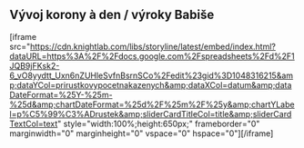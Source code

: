 ## Vývoj korony à den / výroky Babiše

[iframe src="https://cdn.knightlab.com/libs/storyline/latest/embed/index.html?dataURL=https%3A%2F%2Fdocs.google.com%2Fspreadsheets%2Fd%2F1JQB9jFKsk2-6_vO8yydtt_Uxn6nZUHleSvfnBsrnSCo%2Fedit%23gid%3D1048316215&amp;dataYCol=prirustkovypocetnakazenych&amp;dataXCol=datum&amp;dataDateFormat=%25Y-%25m-%25d&amp;chartDateFormat=%25d%2F%25m%2F%25y&amp;chartYLabel=p%C5%99%C3%ADrustek&amp;sliderCardTitleCol=title&amp;sliderCardTextCol=text" style="width:100%;height:650px;" frameborder="0" marginwidth="0" marginheight="0" vspace="0" hspace="0"][/iframe]
